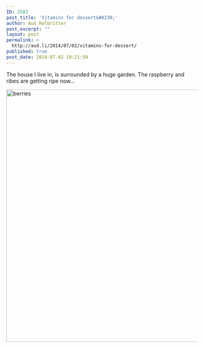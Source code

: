 ```yaml
---
ID: 2583
post_title: 'Vitamins for dessert&#8230;'
author: Aud Halbritter
post_excerpt: ""
layout: post
permalink: >
  http://aud.li/2014/07/02/vitamins-for-dessert/
published: true
post_date: 2014-07-02 19:21:59
---
```

The house I live in, is surrounded by a huge garden. The raspberry and ribes are getting ripe now...

<a href="http://aud.li/wp-content/uploads/2014/07/berries.jpg"><img class="alignnone size-full wp-image-2584" src="http://aud.li/wp-content/uploads/2014/07/berries.jpg" alt="berries" width="1000" height="665" /></a>

&nbsp;

&nbsp;

&nbsp;